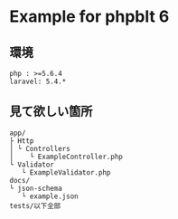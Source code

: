 # Example for phpblt 6

## 環境

```
php : >=5.6.4
laravel: 5.4.*
```

## 見て欲しい箇所


```
app/
├ Http
│ └ Controllers
│    └ ExampleController.php
└ Validator
   └ ExampleValidator.php
docs/
└ json-schema
   └ example.json
tests/以下全部
```
